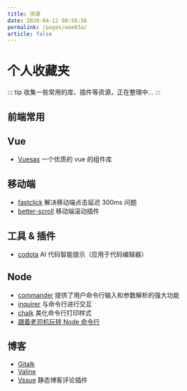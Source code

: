 ```yaml
---
title: 资源
date: 2020-04-12 08:58:56
permalink: /pages/eee83a/
article: false
---
```


# 个人收藏夹

::: tip
收集一些常用的库、插件等资源，正在整理中...
:::

## 前端常用

## Vue

- [Vuesax](https://lusaxweb.github.io/vuesax/) 一个优质的 vue 的组件库

## 移动端

- [fastclick](https://github.com/ftlabs/fastclick) 解决移动端点击延迟 300ms 问题
- [better-scroll](https://github.com/ustbhuangyi/better-scroll) 移动端滚动插件

## 工具 & 插件

- [codota](https://www.codota.com/) AI 代码智能提示（应用于代码编辑器）

## Node

- [commander](https://github.com/tj/commander.js) 提供了用户命令行输入和参数解析的强大功能
- [inquirer](https://github.com/SBoudrias/Inquirer.js) 与命令行进行交互
- [chalk](https://github.com/chalk/chalk) 美化命令行打印样式
- [跟着老司机玩转 Node 命令行](https://blog.csdn.net/qq_41903941/article/details/90259369)

## 博客

- [Gitalk](https://github.com/gitalk/gitalk)
- [Valine](https://github.com/xCss/Valine)
- [Vssue](https://github.com/meteorlxy/vssue) 静态博客评论插件

